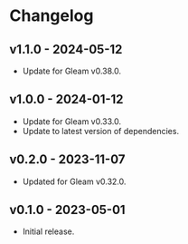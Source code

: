 # Changelog

## v1.1.0 - 2024-05-12

- Update for Gleam v0.38.0.

## v1.0.0 - 2024-01-12

- Update for Gleam v0.33.0.
- Update to latest version of dependencies.

## v0.2.0 - 2023-11-07

- Updated for Gleam v0.32.0.

## v0.1.0 - 2023-05-01

- Initial release.
